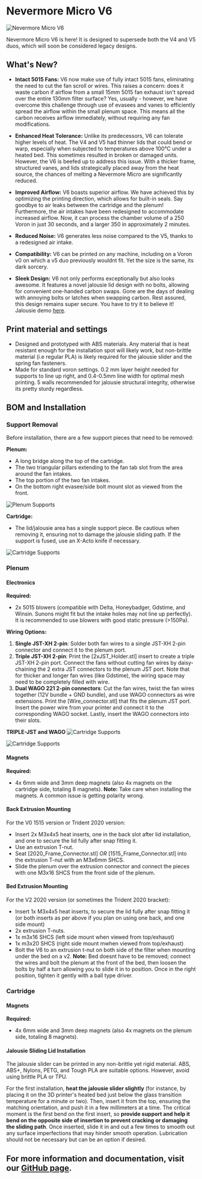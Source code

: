# Nevermore Micro V6

![Nevermore Micro V6](V6_micro.png)

Nevermore Micro V6 is here! It is designed to supersede both the V4 and V5 duos, which will soon be considered legacy designs.

## What's New?

- **Intact 5015 Fans:** V6 now make use of fully intact 5015 fans, eliminating the need to cut the fan scroll or wires. This raises a concern: does it waste carbon if airflow from a small 15mm 5015 fan exhaust isn't spread over the entire 130mm filter surface? Yes, usually - however, we have overcome this challenge through use of evasees and vanes to efficiently spread the airflow within the small plenum space. This means all the carbon receives airflow immediately, without requiring any fan modifications.

- **Enhanced Heat Tolerance:** Unlike its predecessors, V6 can tolerate higher levels of heat. The V4 and V5 had thinner lids that could bend or warp, especially when subjected to temperatures above 100°C under a heated bed. This sometimes resulted in broken or damaged units. However, the V6 is beefed up to address this issue. With a thicker frame, structured vanes, and lids strategically placed away from the heat source, the chances of melting a Nevermore Micro are significantly reduced.

- **Improved Airflow:** V6 boasts superior airflow. We have achieved this by optimizing the printing direction, which allows for built-in seals. Say goodbye to air leaks between the cartridge and the plenum! Furthermore, the air intakes have been redesigned to accommodate increased airflow. Now, it can process the chamber volume of a 250 Voron in just 30 seconds, and a larger 350 in approximately 2 minutes.

- **Reduced Noise:** V6 generates less noise compared to the V5, thanks to a redesigned air intake.

- **Compatibility:** V6 can be printed on any machine, including on a Voron v0 on which a v5 duo previously wouldnt fit. Yet the size is the same, its dark sorcery.

- **Sleek Design:** V6 not only performs exceptionally but also looks awesome. It features a novel jalousie lid design with no bolts, allowing for convenient one-handed carbon swaps. Gone are the days of dealing with annoying bolts or latches when swapping carbon. Rest assured, this design remains super secure. You have to try it to believe it! Jalousie demo [here](https://youtube.com/shorts/sSmVfhcDKrI?feature=share).

## Print material and settings
- Designed and prototyped with ABS materials. Any material that is heat resistant enough for the installation spot will likely work, but non-brittle material (i.e regular PLA) is likely required for the jalousie slider and the spring fan fasteners.
- Made for standard voron settings. 0.2 mm layer height needed for supports to line up right, and 0.4-0.5mm line width for optimal mesh printing. 5 walls recommended for jalousie structural integrity, otherwise its pretty sturdy regardless.

## BOM and Installation

### Support Removal

Before installation, there are a few support pieces that need to be removed:

**Plenum:**
- A long bridge along the top of the cartridge.
- The two triangular pillars extending to the fan tab slot from the area around the fan intakes.
- The top portion of the two fan intakes.
- On the bottom right evasee/side bolt mount slot as viewed from the front.

![Plenum Supports](plenum_supports.png)

**Cartridge:**
- The lid/jalousie area has a single support piece. Be cautious when removing it, ensuring not to damage the jalousie sliding path. If the support is fused, use an X-Acto knife if necessary.

![Cartridge Supports](cartridge_supports.png)

### Plenum

#### Electronics

**Required:**
- 2x 5015 blowers (compatible with Delta, Honeybadger, Gdstime, and Winsin. Sunons might fit but the intake holes may not line up perfectly). It is recommended to use blowers with good static pressure (>150Pa).

**Wiring Options:**
1. **Single JST-XH 2-pin**: Solder both fan wires to a single JST-XH 2-pin connector and connect it to the plenum port.
2. **Triple JST-XH 2-pin**: Print the [2xJST_Holder.stl] insert to create a triple JST-XH 2-pin port. Connect the fans without cutting fan wires by daisy-chaining the 2 extra JST connectors to the plenum JST port. Note that for thicker and longer fan wires (like Gdstime), the wiring space may need to be completely filled with wire.
3. **Dual WAGO 221 2-pin connectors**: Cut the fan wires, twist the fan wires together (12V bundle + GND bundle), and use WAGO connectors as wire extensions. Print the [Wire_connector.stl] that fits the plenum JST port. Insert the power wire from your printer and connect it to the corresponding WAGO socket. Lastly, insert the WAGO connectors into their slots.

**TRIPLE-JST and WAGO**
![Cartridge Supports](JST_MOUNT.png)

![Cartridge Supports](WAGO_MOUNT.png)

#### Magnets

**Required:**
- 4x 6mm wide and 3mm deep magnets (also 4x magnets on the cartridge side, totaling 8 magnets).
**Note:** Take care when installing the magnets. A common issue is getting polarity wrong.

#### Back Extrusion Mounting

For the V0 1515 version or Trident 2020 version:
- Insert 2x M3x4x5 heat inserts, one in the back slot after lid installation, and one to secure the lid fully after snap fitting it.
- Use an extrusion T-nut.
- Seat [2020_Frame_Connector.stl] _OR_ [1515_Frame_Connector.stl] into the extrusion T-nut with an M3x6mm SHCS.
- Slide the plenum over the extrusion connector and connect the pieces with one M3x16 SHCS from the front side of the plenum.

#### Bed Extrusion Mounting

For the V2 2020 version (or sometimes the Trident 2020 bracket):
- Insert 1x M3x4x5 heat inserts, to secure the lid fully after snap fitting it (or both inserts as per above if you plan on using one back, and one side mount)
- 2x extrusion T-nuts.
- 1x m3x16 SHCS (left side mount when viewed from top/exhaust)
- 1x m3x20 SHCS (right side mount mwhen viewed from top/exhaust)
- Bolt the V6 to an extrusion t-nut on both side of the filter when mounting under the bed on a v2. 
**Note:** Bed doesnt have to be removed; connect the wires and bolt the plenum at the front of the bed, then loosen the bolts by half a turn allowing you to slide it in to position. Once in the right position, tighten it gently with a ball type driver.

### Cartridge

#### Magnets

**Required:**
- 4x 6mm wide and 3mm deep magnets (also 4x magnets on the plenum side, totaling 8 magnets).

#### Jalousie Sliding Lid Installation

The jalousie slider can be printed in any non-brittle yet rigid material. ABS, ABS+, Nylons, PETG, and Tough PLA are suitable options. However, avoid using brittle PLA or TPU.

For the first installation, **heat the jalousie slider slightly** (for instance, by placing it on the 3D printer's heated bed just below the glass transition temperature for a minute or two). Then, insert it from the top, ensuring the matching orientation, and push it in a few millimeters at a time. The critical moment is the first bend on the first insert, so **provide support and help it bend on the opposite side of insertion to prevent cracking or damaging the sliding path**. Once inserted, slide it in and out a few times to smooth out any surface imperfections that may hinder smooth operation. Lubrication should not be necessary but can be an option if desired.

## For more information and documentation, visit our [GitHub page](https://github.com/nevermore3d).
